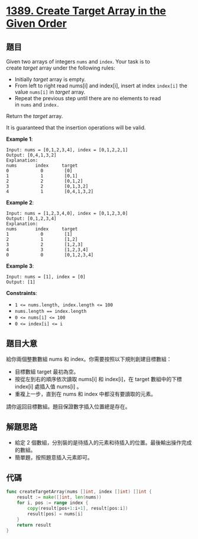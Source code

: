 # [1389. Create Target Array in the Given Order](https://leetcode.com/problems/create-target-array-in-the-given-order/)

## 題目

Given two arrays of integers `nums` and `index`. Your task is to create *target* array under the following rules:

- Initially *target* array is empty.
- From left to right read nums[i] and index[i], insert at index `index[i]` the value `nums[i]` in *target* array.
- Repeat the previous step until there are no elements to read in `nums` and `index.`

Return the *target* array.

It is guaranteed that the insertion operations will be valid.

**Example 1**:

```
Input: nums = [0,1,2,3,4], index = [0,1,2,2,1]
Output: [0,4,1,3,2]
Explanation:
nums       index     target
0            0        [0]
1            1        [0,1]
2            2        [0,1,2]
3            2        [0,1,3,2]
4            1        [0,4,1,3,2]
```

**Example 2**:

```
Input: nums = [1,2,3,4,0], index = [0,1,2,3,0]
Output: [0,1,2,3,4]
Explanation:
nums       index     target
1            0        [1]
2            1        [1,2]
3            2        [1,2,3]
4            3        [1,2,3,4]
0            0        [0,1,2,3,4]
```

**Example 3**:

```
Input: nums = [1], index = [0]
Output: [1]
```

**Constraints**:

- `1 <= nums.length, index.length <= 100`
- `nums.length == index.length`
- `0 <= nums[i] <= 100`
- `0 <= index[i] <= i`

## 題目大意

給你兩個整數數組 nums 和 index。你需要按照以下規則創建目標數組：

- 目標數組 target 最初為空。
- 按從左到右的順序依次讀取 nums[i] 和 index[i]，在 target 數組中的下標 index[i] 處插入值 nums[i] 。
- 重複上一步，直到在 nums 和 index 中都沒有要讀取的元素。

請你返回目標數組。題目保證數字插入位置總是存在。




## 解題思路

- 給定 2 個數組，分別裝的是待插入的元素和待插入的位置。最後輸出操作完成的數組。
- 簡單題，按照題意插入元素即可。

## 代碼

```go
func createTargetArray(nums []int, index []int) []int {
	result := make([]int, len(nums))
	for i, pos := range index {
		copy(result[pos+1:i+1], result[pos:i])
		result[pos] = nums[i]
	}
	return result
}
```